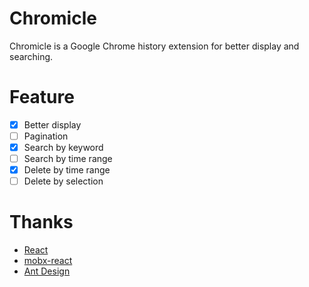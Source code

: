 # Chromicle
Chromicle is a Google Chrome history extension for better display and searching.

# Feature
- [x] Better display
- [ ] Pagination
- [x] Search by keyword
- [ ] Search by time range
- [x] Delete by time range
- [ ] Delete by selection

# Thanks

* [React](https://github.com/facebook/react)
* [mobx-react](https://github.com/mobxjs/mobx-react)
* [Ant Design](https://github.com/ant-design/ant-design)


